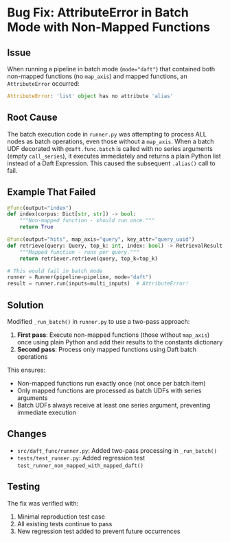 # Bug Fix: AttributeError in Batch Mode with Non-Mapped Functions

## Issue
When running a pipeline in batch mode (`mode="daft"`) that contained both non-mapped functions (no `map_axis`) and mapped functions, an `AttributeError` occurred:

```python
AttributeError: 'list' object has no attribute 'alias'
```

## Root Cause
The batch execution code in `runner.py` was attempting to process ALL nodes as batch operations, even those without a `map_axis`. When a batch UDF decorated with `@daft.func.batch` is called with no series arguments (empty `call_series`), it executes immediately and returns a plain Python list instead of a Daft Expression. This caused the subsequent `.alias()` call to fail.

## Example That Failed
```python
@func(output="index")
def index(corpus: Dict[str, str]) -> bool:
    """Non-mapped function - should run once."""
    return True

@func(output="hits", map_axis="query", key_attr="query_uuid")
def retrieve(query: Query, top_k: int, index: bool) -> RetrievalResult:
    """Mapped function - runs per query."""
    return retriever.retrieve(query, top_k=top_k)

# This would fail in batch mode
runner = Runner(pipeline=pipeline, mode="daft")
result = runner.run(inputs=multi_inputs)  # AttributeError!
```

## Solution
Modified `_run_batch()` in `runner.py` to use a two-pass approach:

1. **First pass**: Execute non-mapped functions (those without `map_axis`) once using plain Python and add their results to the constants dictionary
2. **Second pass**: Process only mapped functions using Daft batch operations

This ensures:
- Non-mapped functions run exactly once (not once per batch item)
- Only mapped functions are processed as batch UDFs with series arguments
- Batch UDFs always receive at least one series argument, preventing immediate execution

## Changes
- `src/daft_func/runner.py`: Added two-pass processing in `_run_batch()`
- `tests/test_runner.py`: Added regression test `test_runner_non_mapped_with_mapped_daft()`

## Testing
The fix was verified with:
1. Minimal reproduction test case
2. All existing tests continue to pass
3. New regression test added to prevent future occurrences

